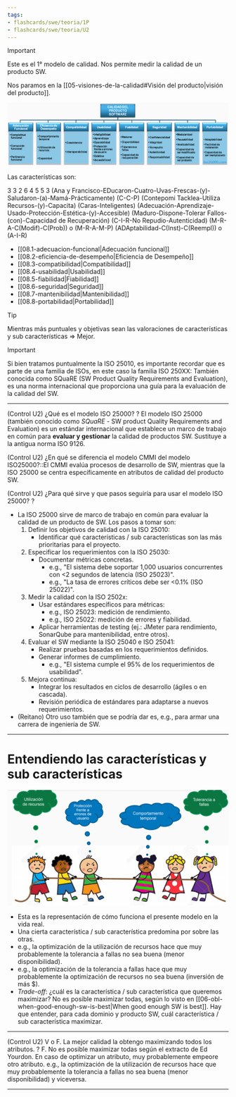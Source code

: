 ```yaml
---
tags:
- flashcards/swe/teoria/1P
- flashcards/swe/teoria/U2
---
```


> [!IMPORTANT]
>
> Este es el 1° modelo de calidad. Nos permite medir la calidad de un producto SW.
>
> Nos paramos en la [[05-visiones-de-la-calidad#Visión del producto|visión del producto]].

![](08.0-iso-25010-break-down-structure.png)

Las características son:

3 3 2 6 4 5 5 3
(Ana y Francisco-EDucaron-Cuatro-Uvas-Frescas-(y)-Saludaron-(a)-Mamá-Prácticamente)
(C-C-P)
(Contepomi Tacklea-Utiliza Recursos-(y)-Capacita)
(Caras-Inteligentes)
(Adecuación-Aprendizaje-Usado-Protección-Estética-(y)-Accesible)
(Maduro-Dispone-Tolerar Fallos-(con)-Capacidad de Recuperación)
(C-I-R-No Repudio-Autenticidad)
(M-R-A-C(Modif)-C(Prob)) o (M-R-A-M-P)
(ADAptabilidad-C(Inst)-C(Reempl)) o (A-I-R)

- [[08.1-adecuacion-funcional|Adecuación funcional]]
- [[08.2-eficiencia-de-desempeño|Eficiencia de Desempeño]]
- [[08.3-compatibilidad|Compatibilidad]]
- [[08.4-usabilidad|Usabilidad]]
- [[08.5-fiabilidad|Fiabilidad]]
- [[08.6-seguridad|Seguridad]]
- [[08.7-mantenibilidad|Mantenibilidad]]
- [[08.8-portabilidad|Portabilidad]]

> [!TIP]
>
> Mientras más puntuales y objetivas sean las valoraciones de características y sub características => Mejor.

> [!IMPORTANT]
>
> Si bien tratamos puntualmente la ISO 25010, es importante recordar que es parte de una familia de ISOs, en este caso la familia ISO 250XX: También conocida como SQuaRE (SW Product Quality Requirements and Evaluation), es una norma internacional que proporciona una guía para la evaluación de la calidad del SW.

---

(Control U2) ¿Qué es el modelo ISO 25000?
?
El modelo ISO 25000 (también conocido como _SQuaRE_ - SW product Quality Requirements and Evaluation) es un estándar internacional que establece un marco de trabajo en común para **evaluar y gestionar** la calidad de productos SW. Sustituye a la antigua norma ISO 9126.
<!--SR:!2025-05-05,1,230-->

(Control U2) ¿En qué se diferencia el modelo CMMI del modelo ISO25000?::El CMMI evalúa procesos de desarrollo de SW, mientras que la ISO 25000 se centra específicamente en atributos de calidad del producto SW.
<!--SR:!2025-05-05,1,230-->

(Control U2) ¿Para qué sirve y que pasos seguiría para usar el modelo ISO 25000?
?
- La ISO 25000 sirve de marco de trabajo en común para evaluar la calidad de un producto de SW. Los pasos a tomar son:
	1. Definir los objetivos de calidad con la ISO 25010:
		- Identificar qué características / sub características son las más prioritarias para el proyecto.
	2. Especificar los requerimientos con la ISO 25030:
		- Documentar métricas concretas.
			- e.g., "El sistema debe soportar 1,000 usuarios concurrentes con <2 segundos de latencia (ISO 25023)".
			- e.g., "La tasa de errores críticos debe ser <0.1% (ISO 25022)".
	3. Medir la calidad con la ISO 2502x:
		- Usar estándares específicos para métricas:
			- e.g., ISO 25023: medición de rendimiento.
			- e.g., ISO 25022: medición de errores y fiabilidad.
		- Aplicar herramientas de testing (ej.: JMeter para rendimiento, SonarQube para mantenibilidad, entre otros).
	4. Evaluar el SW mediante la ISO 25040 e ISO 25041:
		- Realizar pruebas basadas en los requerimientos definidos.
		- Generar informes de cumplimiento.
			- e.g., "El sistema cumple el 95% de los requerimientos de usabilidad".
	5. Mejora continua:
		- Integrar los resultados en ciclos de desarrollo (ágiles o en cascada).
		- Revisión periódica de estándares para adaptarse a nuevos requerimientos.
- (Reitano) Otro uso también que se podría dar es, e.g., para armar una carrera de ingeniería de SW.
<!--SR:!2025-05-05,1,230-->

---

# Entendiendo las características y sub características

![](08.0-entendiendo-las-caracteristicas-y-sub-caracteristicas.png)

- Esta es la representación de cómo funciona el presente modelo en la vida real.
- Una cierta característica / sub característica predomina por sobre las otras.
- e.g., la optimización de la utilización de recursos hace que muy probablemente la tolerancia a fallas no sea buena (menor disponibilidad).
- e.g., la optimización de la tolerancia a fallas hace que muy probablemente la optimización de recursos no sea buena (inversión de más $).
- _Trade-off_: ¿cuál es la característica / sub característica que queremos maximizar? No es posible maximizar todas, según lo visto en [[06-obl-when-good-enough-sw-is-best|When good enough SW is best]]. Hay que entender, para cada dominio y producto SW, cuál característica / sub característica maximizar.

---

(Control U2) V o F. La mejor calidad la obtengo maximizando todos los atributos.
?
F. No es posible maximizar todas según el extracto de Ed Yourdon. En caso de optimizar un atributo, muy probablemente empeore otro atributo. e.g., la optimización de la utilización de recursos hace que muy probablemente la tolerancia a fallas no sea buena (menor disponibilidad) y viceversa.
<!--SR:!2025-05-05,1,230-->

---

